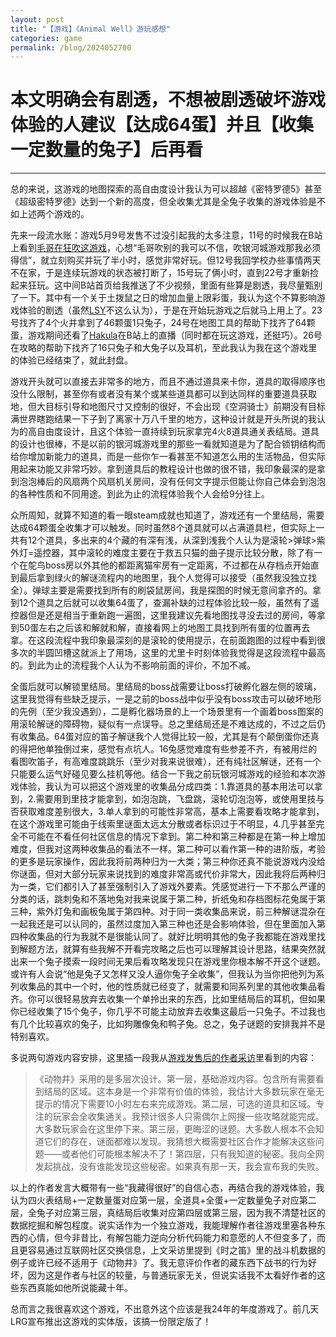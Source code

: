 ```yaml
---
layout: post
title: "【游戏】《Animal Well》游玩感想"
categories: game
permalink: /blog/2024052700
---
```


# 本文明确会有剧透，不想被剧透破坏游戏体验的人建议【达成64蛋】并且【收集一定数量的兔子】后再看

---

总的来说，这游戏的地图探索的高自由度设计我认为可以超越《密特罗德5》甚至《超级密特罗德》达到一个新的高度，但全收集尤其是全兔子收集的游戏体验是不如上述两个游戏的。

先来一段流水账：游戏5月9号发售不过没引起我的太多注意，11号的时候我在B站上看到[毛哥在狂吹这游戏](https://www.bilibili.com/opus/929954298986496082)，心想“毛哥吹别的我可以不信，吹银河城游戏那我必须得信”，就立刻购买并玩了半小时，感觉非常好玩。但12号我回学校办些事情两天不在家，于是连续玩游戏的状态被打断了，15号玩了俩小时，直到22号才重新捡起来狂玩。这中间B站首页给我推送了不少视频，里面有些算是剧透，我尽量甄别了一下。其中有一个关于土拨鼠之日的增加血量上限彩蛋，我认为这个不算影响游戏体验的剧透（虽然[LSY](https://space.bilibili.com/82377487)不这么认为），于是在开始玩游戏之后就马上用上了。23号找齐了4个火并拿到了46颗蛋1只兔子，24号在地图工具的帮助下找齐了64颗蛋，游戏期间还看了[Hakula](https://hakula.xyz/)在B站上的直播（同时都在玩这游戏，还挺巧）。26号在攻略的帮助下找齐了16只兔子和大兔子以及耳机，至此我认为我在这个游戏里的体验已经结束了，就此封盘。

游戏开头就可以直接去非常多的地方，而且不通过道具来卡你，道具的取得顺序也没什么限制，甚至你有或者没有某个或某些道具都可以到达同样的重要道具获取地，但大目标引导和地图尺寸又控制的很好，不会出现《空洞骑士》前期没有目标满世界瞎跑结果一下子到了离家十万八千里的地方，这种设计就是开头所说的我认为的高自由度设计，且这个体验一直持续到玩家拿完4火8道具通关表结局。道具的设计也很棒，不是以前的银河城游戏里的那些一看就知道是为了配合锁钥结构而给你增加新能力的道具，而是一些你乍一看甚至不知道怎么用的生活物品，但实际用起来功能又非常巧妙。拿到道具后的教程设计也做的很不错，我印象最深的是拿到泡泡棒后的风扇两个风扇机关房间，没有任何文字提示但能让你自己体会到泡泡的各种性质和不同用途。到此为止的流程体验我个人会给9分往上。

众所周知，就算不知道的看一眼steam成就也知道了，游戏还有一个里结局，需要达成64颗蛋全收集才可以触发。同时虽然8个道具就可以占满道具栏，但实际上一共有12个道具，多出来的4个藏的有深有浅，从深到浅我个人认为是滚轮>弹球>紫外灯=遥控器，其中滚轮的难度主要在于救五只猫的曲子提示比较分散，除了有一个在鸵鸟boss房以外其他的都距离猫牢房有一定距离，不过都在从存档点开始直到最后拿到绿火的解谜流程内的地图里，我个人觉得可以接受（虽然我没独立找全）。弹球主要是需要找到所有的刷袋鼠房间，我是探图的时候无意间拿齐的。拿到12个道具之后就可以收集64蛋了，查漏补缺的过程体验比较一般，虽然有了遥控器但是还是相当于重新跑一遍图，这里我建议先看地图找寻没去过的房间，等拿到50蛋左右之后该和解就和解，直接看网上的地图工具找到所有蛋的位置再去拿。在这段流程中我印象最深刻的是滚轮的使用提示，在前面跑图的过程中看到很多次的半圆凹槽这就派上了用场，这里的尤里卡时刻体验我觉得是这段流程中最高的。到此为止的流程我个人认为不影响前面的评价，不加不减。

全蛋后就可以解锁里结局。里结局的boss战需要让boss打破孵化器左侧的玻璃，这里我觉得有些缺乏提示，一是之前的boss战中似乎没有boss攻击可以破坏地形的先例（至少我没遇到），二是孵化器场景的上一个场景里有一个画着boss图案的用滚轮解谜的障碍物，疑似有一点误导。总之里结局还是不难达成的，不过之后仍有收集品。64蛋对应的笛子解谜我个人觉得比较一般，尤其是有个颠倒蛋你还真的得把他单独倒过来，感觉有点坑人。16兔感觉难度有些参差不齐，有被用烂的看图吹笛子，有高难度跳跳乐（至少对我来说很难），还有纯社区解谜，还有一个只能要么运气好碰见要么挂机等他。结合一下我之前玩银河城游戏的经验和本次游戏体验，我认为可以把这个游戏里的收集品分成四类：1.靠道具的基本用法可以拿到，2.需要用到里技才能拿到，如泡泡跳，飞盘跳，滚轮切泡泡等，或使用里技与否获取难度差别很大，3.单人拿到的可能性非常高，基本上需要看攻略才能拿到，在这个游戏里可能由于线索里谜面太远太分散或者标识过于不明显，4.几乎甚至完全不可能在不看任何社区信息的情况下拿到。第二种和第三种都是在第一种上增加难度，但我对这两种收集品的看法不一样。第二种可以看作第一种的进阶版，考验的更多是玩家操作，因此我将前两种归为一大类；第三种你还真不能说游戏内没给你谜面，但对大部分玩家来说找到的难度非常高或代价非常大，因此我将后两种归为一类，它们都引入了甚至强制引入了游戏外要素。凭感觉进行一下不那么严谨的分类的话，跳刺兔和不落地兔对我来说属于第二种，折纸兔和存档图标花兔属于第三种，紫外灯兔和画板兔属于第四种。对于同一类收集品来说，前三种解谜混杂在一起我还是可以认同的，虽然过度加入第三种也还是会影响体验，但在里面加入第四种收集品的行为我就不是很能认同了。就好比明明其他的兔子我都能在游戏里找到解题方法，就算有些我解不开看完攻略之后也可以理解其设计思路，结果突然就出来一个兔子摸索一段时间无果后看攻略发现只在游戏里你根本解不开这个谜题。或许有人会说“他是兔子又怎样又没人逼你兔子全收集”，但我认为当你把他列为系列收集品的其中一个时，他的性质就已经变了，就需要和同系列里的其他收集品看齐。你可以很轻易放弃去收集一个单拎出来的东西，比如里结局后的耳机，但如果你已经收集了15个兔子，你几乎不可能主动放弃去收集这最后一只兔子。不过我也有几个比较喜欢的兔子，比如狗雕像兔和鸭子兔。总之，兔子谜题的安排我并不是特别喜欢。

多说两句游戏内容安排，这里插一段我从[游戏发售后的作者采访](https://weibo.com/ttarticle/x/m/show/id/2309405035048444493989)里看到的内容：

> 《动物井》采用的是多层次设计。第一层，基础游戏内容。包含所有需要看到结局的区域。这本身是一个非常有价值的体验，我估计大多数玩家在毫无提示的情况下需要10小时左右来完成游戏。第二层，可选的道具和区域。专注的玩家会全收集通关。我预计很多人只需偶尔上网搜一些攻略就能完成。大多数玩家会在这里停下来。第三层，更晦涩的谜题。大多数人根本不会知道它们的存在，谜面都难以发现。我猜想大概需要社区合作才能解决这些问题——或者他们可能根本解决不了！第四层，只有我知道的秘密。我向全网发起挑战，没有谁能发现这些秘密。如果真有那一天，我会宣布我的失败。

以上的作者发言大概带有一些“我藏得很好”的自信心态，再结合我的游戏体验，我认为四火表结局+一定数量蛋对应第一层，全道具+全蛋+一定数量兔子对应第二层，全兔子对应第三层，真结局后收集对应第四层或第三层，因为我不清楚社区的数据挖掘和解包程度。说实话作为一个独立游戏，我能理解作者往游戏里塞各种东西的心情，但今非昔比，有解包能力逆向分析代码能力和意愿的人不但变多了，而且更容易通过互联网社区交换信息，上文采访里提到《时之笛》里的战斗机数据的例子或许已经不适用于《动物井》了。我无意评价作者的藏东西下战书的行为好坏，因为这是作者与社区的较量，与普通玩家无关，但说实话我不太看好作者的这些东西真能如他所说能藏十年。

总而言之我很喜欢这个游戏，不出意外这个应该是我24年的年度游戏了。前几天LRG宣布推出这游戏的实体版，该搞一份限定版了！
